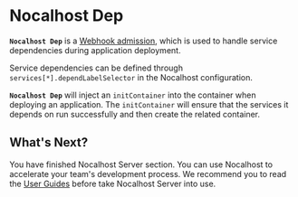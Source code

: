 # Nocalhost Dep

**`Nocalhost Dep`** is a [Webhook admission](https://kubernetes.io/docs/reference/access-authn-authz/extensible-admission-controllers/), which is used to handle service dependencies during application deployment. 

Service dependencies can be defined through `services[*].dependLabelSelector` in the Nocalhost configuration.

**`Nocalhost Dep`** will inject an `initContainer` into the container when deploying an application. The `initContainer` will ensure that the services it depends on run successfully and then create the related container.

## What's Next?

You have finished Nocalhost Server section. You can use Nocalhost to accelerate your team's development process. We recommend you to read the [User Guides](https://nocalhost.dev/docs/guides/manage-cluster/) before take Nocalhost Server into use.